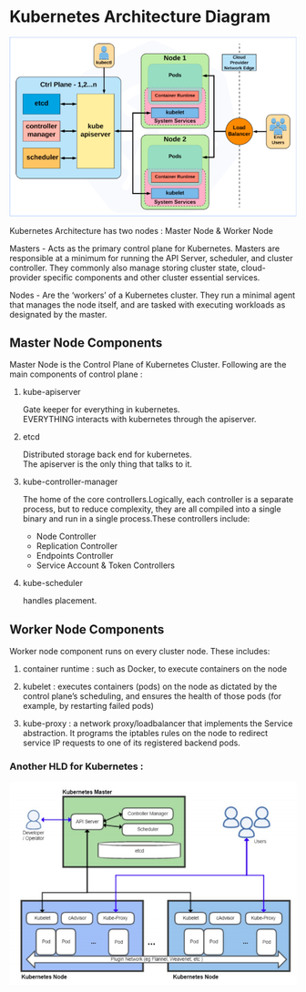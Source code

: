 # Kubernetes Architecture Diagram

![alt text](https://github.com/Shwetanshu/Kubernetes-example/blob/master/img/Architecture_Diagram.png)

Kubernetes Architecture has two nodes : Master Node & Worker Node

Masters - Acts as the primary control plane for Kubernetes. Masters are responsible at a minimum for running the API Server, scheduler, and cluster controller. They commonly also manage storing cluster state, cloud-provider specific components and other cluster essential services. 

Nodes - Are the ‘workers’ of a Kubernetes cluster. They run a minimal agent that manages the node itself, and are tasked with executing workloads as designated by the master. 

## Master Node Components

Master Node is the Control Plane of Kubernetes Cluster. Following are the main components of control plane :

1. kube-apiserver

   Gate keeper for everything in kubernetes.<br/>
   EVERYTHING interacts with kubernetes through the apiserver.

2. etcd

   Distributed storage back end for kubernetes.<br/>
   The apiserver is the only thing that talks to it.

3. kube-controller-manager

   The home of the core controllers.Logically, each controller is a separate process, but to reduce complexity, they are all compiled into a single binary and run in a single process.These controllers include:
      - Node Controller
      - Replication Controller
      - Endpoints Controller
      - Service Account & Token Controllers

4. kube-scheduler

   handles placement.

## Worker Node Components

Worker node component runs on every cluster node. These includes:

1. container runtime : such as Docker, to execute containers on the node

2. kubelet : executes containers (pods) on the node as dictated by the control plane’s scheduling, and ensures the
health of those pods (for example, by restarting failed pods)

3. kube-proxy : a network proxy/loadbalancer that implements the Service abstraction. It programs the iptables rules on
the node to redirect service IP requests to one of its registered backend pods.

### Another HLD for Kubernetes :

![alt text](https://github.com/Shwetanshu/Kubernetes-example/blob/master/img/K8s_HLD.png)

